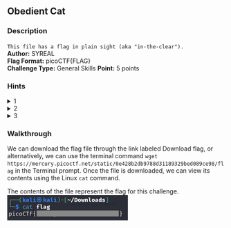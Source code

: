 ## Obedient Cat
### Description
`This file has a flag in plain sight (aka "in-the-clear").`   
**Author:** SYREAL  
**Flag Format:** picoCTF{FLAG}   
**Challenge Type:** General Skills
**Point:** 5 points

### Hints
<details><summary>1</summary>Any hints about entering a command into the Terminal (such as the next one), will start with a '$'... everything after the dollar sign will be typed (or copy and pasted) into your Terminal.</details>
<details><summary>2</summary>To get the file accessible in your shell, enter the following in the Terminal prompt: $ wget https://mercury.picoctf.net/static/0e428b2db9788d31189329bed089ce98/flag</details>
<details><summary>3</summary>$ man cat</details>

### Walkthrough
We can download the flag file through the link labeled Download flag, or alternatively, we can use the terminal command `wget https://mercury.picoctf.net/static/0e428b2db9788d31189329bed089ce98/flag` in the Terminal prompt. Once the file is downloaded, we can view its contents using the Linux `cat` command.

The contents of the file represent the flag for this challenge.
![Flag](flag.png)
